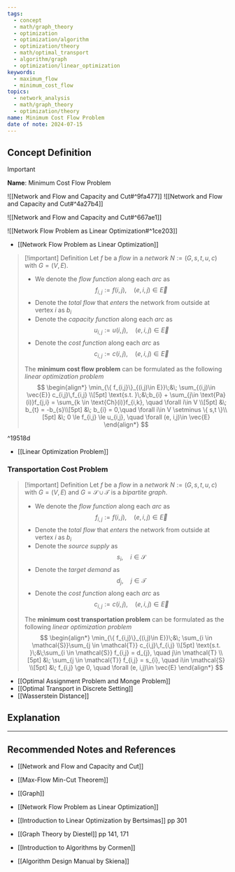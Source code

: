 ```yaml
---
tags:
  - concept
  - math/graph_theory
  - optimization
  - optimization/algorithm
  - optimization/theory
  - math/optimal_transport
  - algorithm/graph
  - optimization/linear_optimization
keywords:
  - maximum_flow
  - minimum_cost_flow
topics:
  - network_analysis
  - math/graph_theory
  - optimization/theory
name: Minimum Cost Flow Problem
date of note: 2024-07-15
---
```


## Concept Definition

>[!important]
>**Name**: Minimum Cost Flow Problem

![[Network and Flow and Capacity and Cut#^9fa477]]
![[Network and Flow and Capacity and Cut#^4a27b4]]

![[Network and Flow and Capacity and Cut#^667ae1]]

![[Network Flow Problem as Linear Optimization#^1ce203]]

- [[Network Flow Problem as Linear Optimization]]

>[!important] Definition
>Let $f$ be a *flow* in a *network* $N := (G, s,t, u, c)$ with $G = (V, E)$. 
>- We denote the *flow function* along each *arc* as $$f_{i,j} := f(i,j), \quad (e, i,j)\in \vec{E}$$
>- Denote the *total flow* that *enters* the network from outside at vertex $i$ as $b_{i}$
>- Denote the *capacity function* along each *arc* as $$u_{i,j} := u(i, j), \quad (e, i,j)\in \vec{E}$$
>- Denote the *cost function* along each *arc* as $$c_{i,j} := c(i, j), \quad (e, i,j)\in \vec{E}$$
>  
>The **minimum cost flow problem** can be formulated as the following *linear optimization problem* 
>$$
>\begin{align*}
> \min_{\{ f_{i,j}\}_{(i,j)\in E}}\;&\; \sum_{(i,j)\in \vec{E}} c_{i,j}\,f_{i,j} \\[5pt]
> \text{s.t. }\;&\;b_{i} + \sum_{j\in \text{Pa}(i)}f_{j,i} = \sum_{k \in \text{Ch}(i)}f_{i,k}, \quad \forall i\in V \\[5pt]
> &\; b_{t} = -b_{s}\\[5pt]
> &\; b_{i} = 0,\quad \forall i\in V \setminus \{ s,t \}\\[5pt]
> &\; 0  \le f_{i,j} \le u_{i,j}, \quad \forall (e, i,j)\in \vec{E}
>\end{align*}
>$$ 

^19518d

- [[Linear Optimization Problem]]

### Transportation Cost Problem

>[!important] Definition
>Let $f$ be a *flow* in a *network* $N := (G, s,t, u, c)$ with $G = (V, E)$ and $G = \mathcal{S} \cup \mathcal{T}$ is a *bipartite graph*. 
>- We denote the *flow function* along each *arc* as $$f_{i,j} := f(i,j), \quad (e, i,j)\in \vec{E}$$
>- Denote the *total flow* that *enters* the network from outside at vertex $i$ as $b_{i}$
>- Denote the *source supply* as $$s_{i}, \quad i\in \mathcal{S}$$
>- Denote the *target demand* as $$d_{j}, \quad j\in \mathcal{T}$$
>- Denote the *cost function* along each *arc* as $$c_{i,j} := c(i, j), \quad (e, i,j)\in \vec{E}$$
>  
>The **minimum cost transportation problem** can be formulated as the following *linear optimization problem* 
>$$
>\begin{align*}
> \min_{\{ f_{i,j}\}_{(i,j)\in E}}\;&\; \sum_{i \in \mathcal{S}}\sum_{j \in \mathcal{T}} c_{i,j}\,f_{i,j} \\[5pt]
> \text{s.t. }\;&\;\sum_{i \in \mathcal{S}} f_{i,j} = d_{j}, \quad j\in \mathcal{T} \\[5pt]
> &\; \sum_{j \in \mathcal{T}} f_{i,j} = s_{i}, \quad i\in \mathcal{S} \\[5pt]
> &\; f_{i,j} \ge 0, \quad \forall (e, i,j)\in \vec{E}
>\end{align*}
>$$ 


- [[Optimal Assignment Problem and Monge Problem]]
- [[Optimal Transport in Discrete Setting]]
- [[Wasserstein Distance]]

## Explanation





-----------
##  Recommended Notes and References



- [[Network and Flow and Capacity and Cut]]
- [[Max-Flow Min-Cut Theorem]]
- [[Graph]]

- [[Network Flow Problem as Linear Optimization]]



- [[Introduction to Linear Optimization by Bertsimas]] pp 301
- [[Graph Theory by Diestel]] pp 141, 171
- [[Introduction to Algorithms by Cormen]]
- [[Algorithm Design Manual by Skiena]]